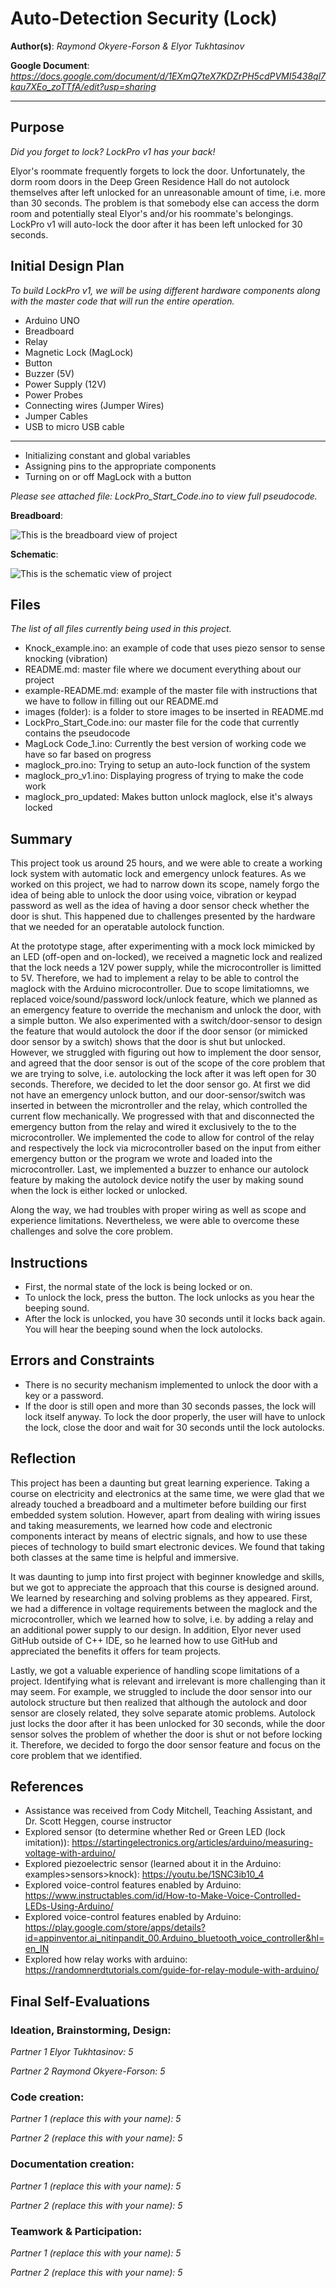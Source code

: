 # Auto-Detection Security (Lock)

**Author(s)**: *Raymond Okyere-Forson & Elyor Tukhtasinov*

**Google Document**: *https://docs.google.com/document/d/1EXmQ7teX7KDZrPH5cdPVMI5438ql7kau7XEo_zoTTfA/edit?usp=sharing*

---
## Purpose
*Did you forget to lock? LockPro v1 has your back!*

Elyor's roommate frequently forgets to lock the door. Unfortunately, the dorm room doors in the Deep Green Residence Hall do not autolock themselves after left unlocked for an unreasonable amount of time, i.e. more than 30 seconds. The problem is that somebody else can access the dorm room and potentially steal Elyor's and/or his roommate's belongings. LockPro v1 will auto-lock the door after it has been left unlocked for 30 seconds.

## Initial Design Plan
*To build LockPro v1, we will be using different hardware components along with the master code that will run the entire operation.*

- Arduino UNO
- Breadboard
- Relay
- Magnetic Lock (MagLock)
- Button
- Buzzer (5V)
- Power Supply (12V)
- Power Probes
- Connecting wires (Jumper Wires)
- Jumper Cables
- USB to micro USB cable
________________________________________________________________________________________________________________________________________

- Initializing constant and global variables
- Assigning pins to the appropriate components
- Turning on or off MagLock with a button

*Please see attached file: LockPro_Start_Code.ino to view full pseudocode.*


**Breadboard**:

![This is the breadboard view of project](images/bb.png)

**Schematic**:

![This is the schematic view of project](images/schem.png)

## Files
*The list of all files currently being used in this project.*

- Knock_example.ino: an example of code that uses piezo sensor to sense knocking (vibration)
- README.md: master file where we document everything about our project
- example-README.md: example of the master file with instructions that we have to follow in filling out our README.md
- images (folder): is a folder to store images to be inserted in README.md
- LockPro_Start_Code.ino: our master file for the code that currently contains the pseudocode
- MagLock Code_1.ino: Currently the best version of working code we have so far based on progress
- maglock_pro.ino: Trying to setup an auto-lock function of the system
- maglock_pro_v1.ino: Displaying progress of trying to make the code work
- maglock_pro_updated: Makes button unlock maglock, else it's always locked

## Summary

This project took us around 25 hours, and we were able to create a working lock system with automatic lock and emergency unlock features. As we worked on this project, we had to narrow down its scope, namely forgo the idea of being able to unlock the door using voice, vibration or keypad password as well as the idea of having a door sensor check whether the door is shut. This happened due to challenges presented by the hardware that we needed for an operatable autolock function.

At the prototype stage, after experimenting with a mock lock mimicked by an LED (off-open and on-locked), we received a magnetic lock and realized that the lock needs a 12V power supply, while the microcontroller is limitted to 5V. Therefore, we had to implement a relay to be able to control the maglock with the Arduino microcontroller. Due to scope limitatiomns, we replaced voice/sound/password lock/unlock feature, which we planned as an emergency feature to override the mechanism and unlock the door, with a simple button. We also experimented with a switch/door-sensor to design the feature that would autolock the door if the door sensor (or mimicked door sensor by a switch) shows that the door is shut but unlocked. However, we struggled with figuring out how to implement the door sensor, and agreed that the door sensor is out of the scope of the core problem that we are trying to solve, i.e. autolocking the lock after it was left open for 30 seconds. Therefore, we decided to let the door sensor go. At first we did not have an emergency unlock button, and our door-sensor/switch was inserted in between the microntroller and the relay, which controlled the current flow mechanically. We progressed with that and disconnected the emergency button from the relay and wired it exclusively to the to the microcontroller. We implemented the code to allow for control of the relay and respectively the lock via microcontroller based on the input from either emergency button or the program we wrote and loaded into the microcontroller. Last, we implemented a buzzer to enhance our autolock feature by making the autolock device notify the user by making sound when the lock is either locked or unlocked.

Along the way, we had troubles with proper wiring as well as scope and experience limitations. Nevertheless, we were able to overcome these challenges and solve the core problem.

## Instructions

- First, the normal state of the lock is being locked or on.
- To unlock the lock, press the button. The lock unlocks as you hear the beeping sound.
- After the lock is unlocked, you have 30 seconds until it locks back again. You will hear the beeping sound when the lock autolocks.

## Errors and Constraints

- There is no security mechanism implemented to unlock the door with a key or a password.
- If the door is still open and more than 30 seconds passes, the lock will lock itself anyway. To lock the door properly, the user will have to unlock the lock, close the door and wait for 30 seconds until the lock autolocks.

## Reflection

This project has been a daunting but great learning experience. Taking a course on electricity and electronics at the same time, we were glad that we already touched a breadboard and a multimeter before building our first embedded system solution. However, apart from dealing with wiring issues and taking measurements, we learned how code and electronic components interact by means of electric signals, and how to use these pieces of technology to build smart electronic devices. We found that taking both classes at the same time is helpful and immersive.

It was daunting to jump into first project with beginner knowledge and skills, but we got to appreciate the approach that this course is designed around. We learned by researching and solving problems as they appeared. First, we had a difference in voltage requirements between the maglock and the microcontroller, which we learned how to solve, i.e. by adding a relay and an additional power supply to our design. In addition, Elyor never used GitHub outside of C++ IDE, so he learned how to use GitHub and appreciated the benefits it offers for team projects.

Lastly, we got a valuable experience of handling scope limitations of a project. Identifying what is relevant and irrelevant is more challenging than it may seem. For example, we struggled to include the door sensor into our autolock structure but then realized that although the autolock and door sensor are closely related, they solve separate atomic problems. Autolock just locks the door after it has been unlocked for 30 seconds, while the door sensor solves the problem of whether the door is shut or not before locking it. Therefore, we decided to forgo the door sensor feature and focus on the core problem that we identified.

## References

- Assistance was received from Cody Mitchell, Teaching Assistant, and Dr. Scott Heggen, course instructor
- Explored sensor (to determine whether Red or Green LED (lock imitation)): https://startingelectronics.org/articles/arduino/measuring-voltage-with-arduino/
- Explored piezoelectric sensor (learned about it in the Arduino: examples>sensors>knock): https://youtu.be/1SNC3ib10_4
- Explored voice-control features enabled by Arduino: https://www.instructables.com/id/How-to-Make-Voice-Controlled-LEDs-Using-Arduino/
- Explored voice-control features enabled by Arduino: https://play.google.com/store/apps/details?id=appinventor.ai_nitinpandit_00.Arduino_bluetooth_voice_controller&hl=en_IN
- Explored how relay works with arduino: https://randomnerdtutorials.com/guide-for-relay-module-with-arduino/


## Final Self-Evaluations

### Ideation, Brainstorming, Design:

*Partner 1 Elyor Tukhtasinov: 5*

*Partner 2 Raymond Okyere-Forson: 5*

### Code creation: 

*Partner 1 (replace this with your name): 5*

*Partner 2 (replace this with your name): 5*

### Documentation creation:

*Partner 1 (replace this with your name): 5*

*Partner 2 (replace this with your name): 5*

### Teamwork & Participation:

*Partner 1 (replace this with your name): 5*

*Partner 2 (replace this with your name): 5*

